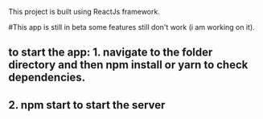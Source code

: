 This project is built using ReactJs framework.


#This app is still in beta some features still don't work (i am working on it).
## to start the app: 1. navigate to the folder directory and then npm install or yarn to check dependencies.
## 2. npm start to start the server 
